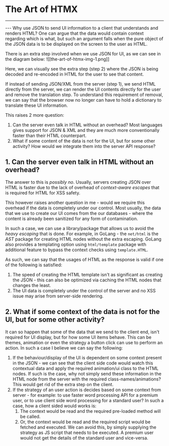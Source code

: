 # The Art of HTMX
---
<quick-description>
</quick-description>
---
Why use JSON to send UI information to a client that understands and renders HTML? One can argue that the data would contain context regarding which is what, but such an argument falls when the pure object of the JSON data is to be displayed on the screen to the user as HTML.

There is an extra step involved when we use JSON for UI, as we can see in the diagram below:
![[the-art-of-htmx-img-1.png]]

Here, we can visually see the extra step (step 2) where the JSON is being decoded and re-encoded in HTML for the user to see that content.

If instead of sending JSON/XML from the server (step 1), we send HTML directly from the server, we can render the UI contents directly for the user and remove the translation step. To understand this requirement of removal, we can say that the browser now no longer can have to hold a dictionary to translate these UI information.

This raises 2 more question:
1. Can the server even talk in HTML without an overhead? Most languages gives support for JSON & XML and they are much more conventionally faster than their HTML counterpart.
2. What if some content of the data is not for the UI, but for some other activity? How would we integrate them into the server API response?

## 1. Can the server even talk in HTML without an overhead?
The answer to this is *possibly no*. Usually, servers creating JSON over HTML is faster due to the lack of overhead of *context-aware escapes* that is required for HTML for XSS safety.

This however raises another question in me - would we require this overhead if the data is completely under our control. Most usually, the data that we use to create our UI comes from the our databases - where the content is already been sanitized for any form of contamination.

In such a case, we can use a library/package that allows us to avoid the *heavy escaping* that is done. For example, in GoLang - the `net/html` is the *AST* package for creating HTML nodes without the extra escaping. GoLang also provides a templating option using `html/template` package with additional feature to bypass the context checks using `template.HTML`.

As such, we can say that the usages of HTML as the response is valid if one of the following is satisfied:
1. The speed of creating the HTML template isn't as significant as creating the JSON - this can also be optimized via caching the HTML nodes that changes the least.
2. The UI data is completely under the control of the server and no XSS issue may arise from server-side rendering.

## 2. What if some context of the data is not for the UI, but for some other activity?
It can so happen that some of the data that we send to the client end, isn't required for UI display, but for how some UI items behave. This can be themes, animation or even the strategy a button click can use to perform an action. In such a case I believe we can say the following:

1. If the behaviour/display of the UI is dependent on some context present in the JSON - we can see that the client side code would watch this contextual data and apply the required animation/ui class to the HTML nodes. If such is the case, why not simply send these information in the HTML node from the server with the required class-names/animations? This would get rid of the extra step on the client.
2. If the strategy of an user action is decides based on some context from server - for example: to use faster word processing API for a premium user, or to use client side word processing for a standard user? In such a case, how a client sided would works is:
	1. The context would be read and the required pre-loaded method will be called.
	2. Or, the context would be read and the required script would be fetched and executed.
	We can avoid this, by simply supplying the strategy as JS script that needs to be executed. A premium user would not get the details of the standard user and vice-versa.